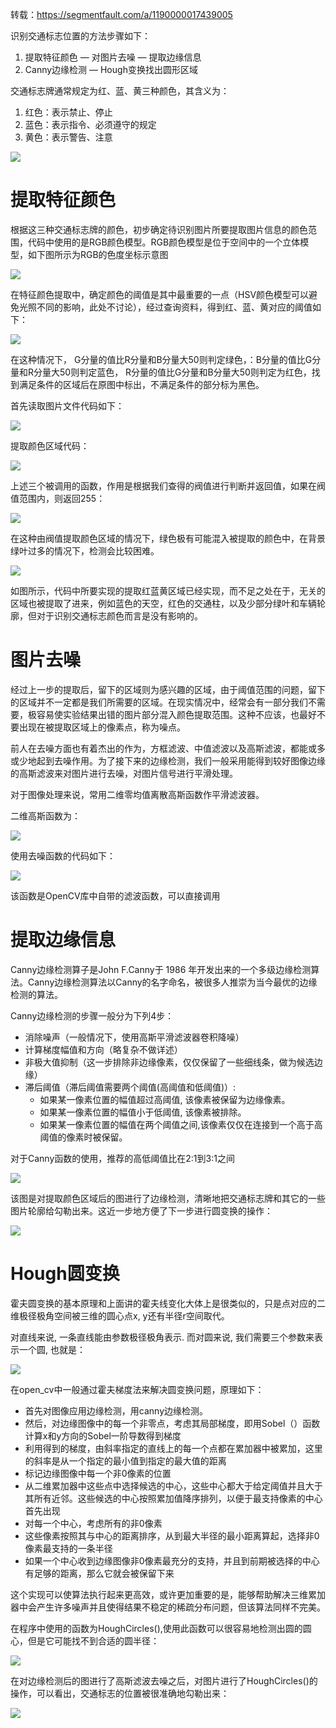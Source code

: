 转载：https://segmentfault.com/a/1190000017439005

识别交通标志位置的方法步骤如下：

1. 提取特征颜色 — 对图片去噪 — 提取边缘信息
2. Canny边缘检测 — Hough变换找出圆形区域

交通标志牌通常规定为红、蓝、黄三种颜色，其含义为：

1. 红色：表示禁止、停止
2. 蓝色：表示指令、必须遵守的规定
3. 黄色：表示警告、注意

![](images/2507581525-5c19feb595aea_articlex.png)

# 提取特征颜色

根据这三种交通标志牌的颜色，初步确定待识别图片所要提取图片信息的颜色范围，代码中使用的是RGB颜色模型。RGB颜色模型是位于空间中的一个立体模型，如下图所示为RGB的色度坐标示意图

![](images/2947170942-5c19fad1b936c_articlex.png)

在特征颜色提取中，确定颜色的阈值是其中最重要的一点（HSV颜色模型可以避免光照不同的影响，此处不讨论），经过查询资料，得到红、蓝、黄对应的阈值如下：

![](images/3430699278-5c19fafbcd6d8_articlex.jfif)

在这种情况下， G分量的值比R分量和B分量大50则判定绿色，：B分量的值比G分量和R分量大50则判定蓝色， R分量的值比G分量和B分量大50则判定为红色，找到满足条件的区域后在原图中标出，不满足条件的部分标为黑色。

首先读取图片文件代码如下：

![](images/1729708384-5c19fbb3459a0_articlex.png)

提取颜色区域代码：

![](images/619921812-5c19fbd073d13_articlex.png)

上述三个被调用的函数，作用是根据我们查得的阀值进行判断并返回值，如果在阀值范围内，则返回255：

![](images/2496763086-5c19fbee6cc43_articlex.png)

在这种由阀值提取颜色区域的情况下，绿色极有可能混入被提取的颜色中，在背景绿叶过多的情况下，检测会比较困难。

![](images/73023406-5c19fedb570c4_articlex.png)

如图所示，代码中所要实现的提取红蓝黄区域已经实现，而不足之处在于，无关的区域也被提取了进来，例如蓝色的天空，红色的交通柱，以及少部分绿叶和车辆轮廓，但对于识别交通标志颜色而言是没有影响的。

# 图片去噪

经过上一步的提取后，留下的区域则为感兴趣的区域，由于阈值范围的问题，留下的区域并不一定都是我们所需要的区域。在现实情况中，经常会有一部分我们不需要，极容易使实验结果出错的图片部分混入颜色提取范围。这种不应该，也最好不要出现在被提取区域上的像素点，称为噪点。

前人在去噪方面也有着杰出的作为，方框滤波、中值滤波以及高斯滤波，都能或多或少地起到去噪作用。为了接下来的边缘检测，我们一般采用能得到较好图像边缘的高斯滤波来对图片进行去噪，对图片信号进行平滑处理。

对于图像处理来说，常用二维零均值离散高斯函数作平滑滤波器。

二维高斯函数为：

![](images/34873392-5c19fc97dd826_articlex.png)

使用去噪函数的代码如下：

![](images/4206681301-5c19fcafac196_articlex.png)

该函数是OpenCV库中自带的滤波函数，可以直接调用

# 提取边缘信息

Canny边缘检测算子是John F.Canny于 1986 年开发出来的一个多级边缘检测算法。Canny边缘检测算法以Canny的名字命名，被很多人推崇为当今最优的边缘检测的算法。

Canny边缘检测的步骤一般分为下列4步：

- 消除噪声（一般情况下，使用高斯平滑滤波器卷积降噪）
- 计算梯度幅值和方向（略复杂不做详述）
- 非极大值抑制（这一步排除非边缘像素，仅仅保留了一些细线条，做为候选边缘）
- 滞后阈值（滞后阈值需要两个阈值(高阈值和低阈值)）:
  - 如果某一像素位置的幅值超过高阈值, 该像素被保留为边缘像素。
  - 如果某一像素位置的幅值小于低阈值, 该像素被排除。
  - 如果某一像素位置的幅值在两个阈值之间,该像素仅仅在连接到一个高于高阈值的像素时被保留。

对于Canny函数的使用，推荐的高低阈值比在2:1到3:1之间

![](images/3430518598-5c19fd912f770_articlex.png)

该图是对提取颜色区域后的图进行了边缘检测，清晰地把交通标志牌和其它的一些图片轮廓给勾勒出来。这近一步地方便了下一步进行圆变换的操作：

![](images/763464171-5c19fef7e472d_articlex.png)

# Hough圆变换

霍夫圆变换的基本原理和上面讲的霍夫线变化大体上是很类似的，只是点对应的二维极径极角空间被三维的圆心点x, y还有半径r空间取代。

对直线来说, 一条直线能由参数极径极角表示. 而对圆来说, 我们需要三个参数来表示一个圆, 也就是：

![](images/3252419040-5c19fdce370a3_articlex.png)

在open_cv中一般通过霍夫梯度法来解决圆变换问题，原理如下：

- 首先对图像应用边缘检测，用canny边缘检测。
- 然后，对边缘图像中的每一个非零点，考虑其局部梯度，即用Sobel（）函数计算x和y方向的Sobel一阶导数得到梯度
- 利用得到的梯度，由斜率指定的直线上的每一个点都在累加器中被累加，这里的斜率是从一个指定的最小值到指定的最大值的距离
- 标记边缘图像中每一个非0像素的位置
- 从二维累加器中这些点中选择候选的中心，这些中心都大于给定阈值并且大于其所有近邻。这些候选的中心按照累加值降序排列，以便于最支持像素的中心首先出现
- 对每一个中心，考虑所有的非0像素
- 这些像素按照其与中心的距离排序，从到最大半径的最小距离算起，选择非0像素最支持的一条半径
- 如果一个中心收到边缘图像非0像素最充分的支持，并且到前期被选择的中心有足够的距离，那么它就会被保留下来

这个实现可以使算法执行起来更高效，或许更加重要的是，能够帮助解决三维累加器中会产生许多噪声并且使得结果不稳定的稀疏分布问题，但该算法同样不完美。

在程序中使用的函数为HoughCircles(),使用此函数可以很容易地检测出圆的圆心，但是它可能找不到合适的圆半径：

![](images/3082070575-5c19fe9f65a5c_articlex.png)

在对边缘检测后的图进行了高斯滤波去噪之后，对图片进行了HoughCircles()的操作，可以看出，交通标志的位置被很准确地勾勒出来：

![](images/1496838142-5c19ff126a7dd_articlex.png)


